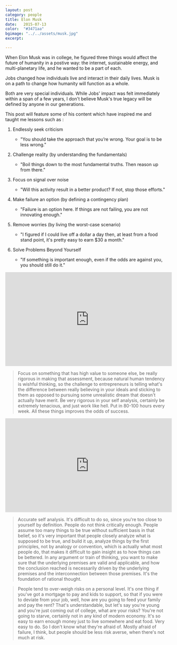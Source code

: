 ```yaml
---
layout: post
category: people
title: Elon Musk
date:   2015-07-13
color:  "#3471aa"
bgimage: "../../assets/musk.jpg"
excerpt:  

---
```


When Elon Musk was in college, he figured three things would affect the future of humanity in a postive way: the internet, sustainable energy, and multi-planetary life, and he wanted to be a part of each. 

Jobs changed how individuals live and interact in their daily lives. Musk is on a path to change how humanity will function as a whole. 

Both are very special individuals. While Jobs' impact was felt immediately within a span of a few years, I don't believe Musk's true legacy will be defined by anyone in our generations.

This post will feature some of his content which have inspired me and taught me lessons such as :

1. Endlessly seek criticism 
    -  "You should take the approach that you’re wrong. Your goal is to be less wrong."

2. Challenge reality (by understanding the fundamentals) 
    -  "Boil things down to the most fundamental truths. Then reason up from there."

3. Focus on signal over noise 
    -  "Will this activity result in a better product? If not, stop those efforts."

4. Make failure an option (by defining a contingency plan)
    -  "Failure is an option here. If things are not failing, you are not innovating enough."

5. Remove worries (by living the worst-case scenario)  
    - "I figured if I could live off a dollar a day then, at least from a food stand point, it's pretty easy to earn $30 a month."

6. Solve Problems Beyond Yourself
    - "If something is important enough, even if the odds are against you, you should still do it."

<div class="embed-container">
<iframe width="525" height="295" src="https://www.youtube.com/embed/GtaxU6DZvLs" frameborder="0" allowfullscreen></iframe>
</div>

>Focus on something that has high value to someone else, be really rigorous in making that assessment, because natural human tendency is wishful thinking, so the challenge to entrepreneurs is telling what's the difference between really believing in your ideals and sticking to them as opposed to pursuing some unrealistic dream that doesn't actually have merit. Be very rigorous in your self analysis, certainly be extremely tenacious, and just work like hell. Put in 80-100 hours every week. All these things improves the odds of success.


<div class="embed-container">
<iframe width="525" height="295" src="https://www.youtube.com/embed/5nMQ0-1jqFs" frameborder="0" allowfullscreen></iframe>
</div>

>Accurate self analysis. It's difficult to do so, since you're too close to yourself by definition. People do not think critically enough. People assume too many things to be true without sufficient basis in that belief, so it's very important that people closely analyze what is supposed to be true, and build it up, analyze things by the first principles, not by analogy or convention, which is actually what most people do, that makes it difficult to gain insight as to how things can be bettered. In any argument or train of thinking, you want to make sure that the underlying premises are valid and applicable, and how the conclusion reached is necessarily driven by the underlying premises and the interconnection between those premises. It's the foundation of rational thought. 
     
>People tend to over-weigh risks on a personal level. It's one thing if you've got a mortgage to pay and kids to support, so that if you were to deviate from your job, well, how are you going to feed your family and pay the rent? That's understandable, but let's say you're young and you're just coming out of college, what are your risks? You're not going to starve, certainly not in any kind of modern economy. It's so easy to earn enough money just to live somewhere and eat food. Very easy to do. So I don't know what they're afraid of. Mostly afraid of failure, I think, but people should be less risk averse, when there's not much at risk.



<div class="embed-container">

</div>



<div class="embed-container">

</div>


<div class="embed-container">

</div>